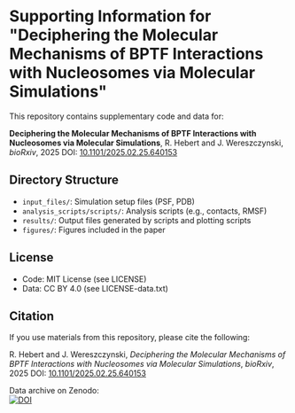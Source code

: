 # Supporting Information for "Deciphering the Molecular Mechanisms of BPTF Interactions with Nucleosomes via Molecular Simulations"

This repository contains supplementary code and data for:

**Deciphering the Molecular Mechanisms of BPTF Interactions with Nucleosomes via Molecular Simulations**, R. Hebert and J. Wereszczynski, *bioRxiv*, 2025
DOI: [10.1101/2025.02.25.640153]([https://doi.org/10.1101/2025.02.13.638112](https://doi.org/10.1101/2025.02.25.640153))

## Directory Structure
- `input_files/`: Simulation setup files (PSF, PDB)
- `analysis_scripts/scripts/`: Analysis scripts (e.g., contacts, RMSF)
- `results/`: Output files generated by scripts and plotting scripts
- `figures/`: Figures included in the paper

## License
- Code: MIT License (see LICENSE)
- Data: CC BY 4.0 (see LICENSE-data.txt)

## Citation
If you use materials from this repository, please cite the following:

R. Hebert and J. Wereszczynski, *Deciphering the Molecular Mechanisms of BPTF Interactions with Nucleosomes via Molecular Simulations*, *bioRxiv*, 2025
DOI: [10.1101/2025.02.25.640153](https://doi.org/10.1101/2025.02.25.640153)

Data archive on Zenodo:  
[![DOI](https://zenodo.org/badge/DOI/10.5281/zenodo.14926479.svg)](https://doi.org/10.5281/zenodo.14926479)


